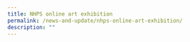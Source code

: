 ```yaml
---
title: NHPS online art exhibition
permalink: /news-and-update/nhps-online-art-exhibition/
description: ""
---
```

